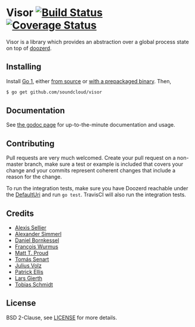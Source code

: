 # Visor [![Build Status][1]][2] [![Coverage Status][3]][4]

Visor is a library which provides an abstraction over a global process state on top of [doozerd][5].

[1]: https://travis-ci.org/soundcloud/visor.svg?branch=master
[2]: https://travis-ci.org/soundcloud/visor
[3]: https://coveralls.io/repos/soundcloud/visor/badge.png?branch=master
[4]: https://coveralls.io/r/soundcloud/visor
[5]: https://github.com/ha/doozerd

## Installing

Install [Go 1][6], either [from source][7] or [with a prepackaged binary][8].
Then,

```bash
$ go get github.com/soundcloud/visor
```

[6]: http://golang.org
[7]: http://golang.org/doc/install/source
[8]: http://golang.org/doc/install

## Documentation

See [the godoc page](http://godoc.org/github.com/soundcloud/visor) for up-to-the-minute documentation and usage.

## Contributing

Pull requests are very much welcomed.  Create your pull request on a non-master branch, make sure a test or example is included that covers your change and your commits represent coherent changes that include a reason for the change.

To run the integration tests, make sure you have Doozerd reachable under the [DefaultUri][9] and run `go test`. TravisCI will also run the integration tests.

[9]: https://github.com/soundcloud/visor/blob/master/visor.go#L46

## Credits

* [Alexis Sellier][10]
* [Alexander Simmerl][11]
* [Daniel Bornkessel][12]
* [François Wurmus][13]
* [Matt T. Proud][14]
* [Tomás Senart][15]
* [Julius Volz][16]
* [Patrick Ellis][17]
* [Lars Gierth][18]
* [Tobias Schmidt][19]

[10]: https://github.com/cloudhead
[11]: https://github.com/xla
[12]: https://github.com/kesselborn
[13]: https://github.com/fronx
[14]: https://github.com/matttproud-soundcloud
[15]: https://github.com/tsenart
[16]: https://github.com/juliusv
[17]: https://github.com/pje
[18]: https://github.com/lgierth
[19]: https://github.com/grobie

## License

BSD 2-Clause, see [LICENSE][20] for more details.

[20]: https://github.com/soundcloud/cotterpin/blob/master/LICENSE
